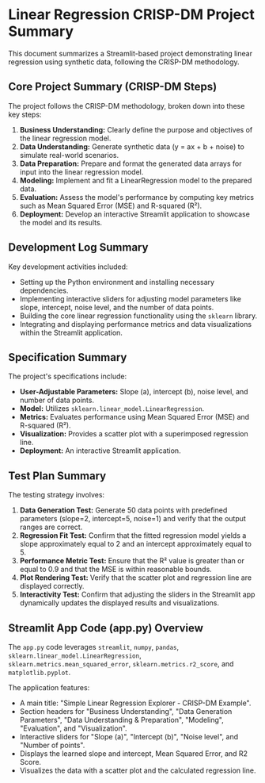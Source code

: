 # Linear Regression CRISP-DM Project Summary

This document summarizes a Streamlit-based project demonstrating linear regression using synthetic data, following the CRISP-DM methodology.

## Core Project Summary (CRISP-DM Steps)

The project follows the CRISP-DM methodology, broken down into these key steps:

1.  **Business Understanding:** Clearly define the purpose and objectives of the linear regression model.
2.  **Data Understanding:** Generate synthetic data (y = ax + b + noise) to simulate real-world scenarios.
3.  **Data Preparation:** Prepare and format the generated data arrays for input into the linear regression model.
4.  **Modeling:** Implement and fit a LinearRegression model to the prepared data.
5.  **Evaluation:** Assess the model's performance by computing key metrics such as Mean Squared Error (MSE) and R-squared (R²).
6.  **Deployment:** Develop an interactive Streamlit application to showcase the model and its results.

## Development Log Summary

Key development activities included:

*   Setting up the Python environment and installing necessary dependencies.
*   Implementing interactive sliders for adjusting model parameters like slope, intercept, noise level, and the number of data points.
*   Building the core linear regression functionality using the `sklearn` library.
*   Integrating and displaying performance metrics and data visualizations within the Streamlit application.

## Specification Summary

The project's specifications include:

*   **User-Adjustable Parameters:** Slope (a), intercept (b), noise level, and number of data points.
*   **Model:** Utilizes `sklearn.linear_model.LinearRegression`.
*   **Metrics:** Evaluates performance using Mean Squared Error (MSE) and R-squared (R²).
*   **Visualization:** Provides a scatter plot with a superimposed regression line.
*   **Deployment:** An interactive Streamlit application.

## Test Plan Summary

The testing strategy involves:

1.  **Data Generation Test:** Generate 50 data points with predefined parameters (slope=2, intercept=5, noise=1) and verify that the output ranges are correct.
2.  **Regression Fit Test:** Confirm that the fitted regression model yields a slope approximately equal to 2 and an intercept approximately equal to 5.
3.  **Performance Metric Test:** Ensure that the R² value is greater than or equal to 0.9 and that the MSE is within reasonable bounds.
4.  **Plot Rendering Test:** Verify that the scatter plot and regression line are displayed correctly.
5.  **Interactivity Test:** Confirm that adjusting the sliders in the Streamlit app dynamically updates the displayed results and visualizations.

## Streamlit App Code (app.py) Overview

The `app.py` code leverages `streamlit`, `numpy`, `pandas`, `sklearn.linear_model.LinearRegression`, `sklearn.metrics.mean_squared_error`, `sklearn.metrics.r2_score`, and `matplotlib.pyplot`.

The application features:

*   A main title: "Simple Linear Regression Explorer - CRISP-DM Example".
*   Section headers for "Business Understanding", "Data Generation Parameters", "Data Understanding & Preparation", "Modeling", "Evaluation", and "Visualization".
*   Interactive sliders for "Slope (a)", "Intercept (b)", "Noise level", and "Number of points".
*   Displays the learned slope and intercept, Mean Squared Error, and R2 Score.
*   Visualizes the data with a scatter plot and the calculated regression line.
